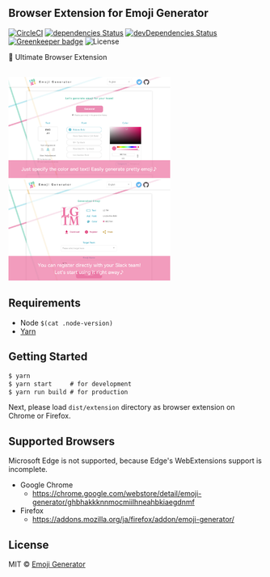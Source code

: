 ## Browser Extension for Emoji Generator
[![CircleCI](https://circleci.com/gh/emoji-gen/browser-extension/tree/master.svg?style=shield)](https://circleci.com/gh/emoji-gen/browser-extension/tree/master)
[![dependencies Status](https://david-dm.org/emoji-gen/browser-extension/status.svg)](https://david-dm.org/emoji-gen/browser-extension)
[![devDependencies Status](https://david-dm.org/emoji-gen/browser-extension/dev-status.svg)](https://david-dm.org/emoji-gen/browser-extension?type=dev)
[![Greenkeeper badge](https://badges.greenkeeper.io/emoji-gen/browser-extension.svg)](https://greenkeeper.io/)
![License](https://img.shields.io/github/license/emoji-gen/browser-extension.svg)

:tada: Ultimate Browser Extension

<br><img src="pr/en/ss1_en.png" width="320" height="200" alt="">&nbsp;<img src="pr/en/ss2_en.png" width="320" height="200" alt="">

## Requirements

- Node `$(cat .node-version)`
- [Yarn](https://yarnpkg.com/)

## Getting Started

```
$ yarn
$ yarn start     # for development
$ yarn run build # for production
```

Next, please load `dist/extension` directory as browser extension on Chrome or Firefox.

## Supported Browsers
Microsoft Edge is not supported, because Edge's WebExtensions support is incomplete.

- Google Chrome
  - https://chrome.google.com/webstore/detail/emoji-generator/ghbhakkknnmocmiilhneahbkiaegdnmf
- Firefox
  - https://addons.mozilla.org/ja/firefox/addon/emoji-generator/

## License

MIT &copy; [Emoji Generator](https://emoji-gen.ninja/)
